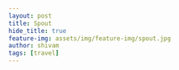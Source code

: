 ```yaml
---
layout: post
title: Spout
hide_title: true
feature-img: assets/img/feature-img/spout.jpg
author: shivam
tags: [travel]
---
```



